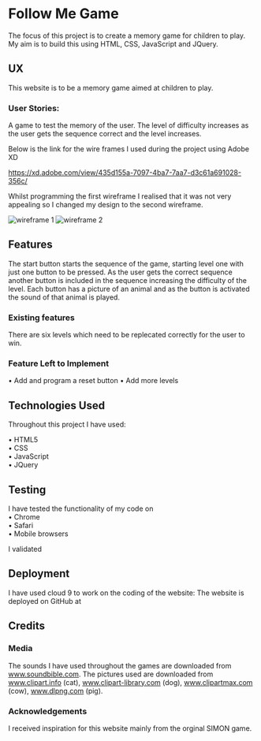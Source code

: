 # Follow Me Game

The focus of this project is to create a memory game for children to play. My aim is to build this using HTML, CSS, JavaScript and JQuery.


## UX

This website is to be a memory game aimed at children to play.

### User Stories:

A game to test the memory of the user. The level of difficulty increases as the user gets the sequence correct and the level increases.

Below is the link for the wire frames I used during the project using Adobe XD

https://xd.adobe.com/view/435d155a-7097-4ba7-7aa7-d3c61a691028-356c/

Whilst programming the first wireframe I realised that it was not very appealing so I changed my design to the second wireframe.

![wireframe 1](/wireframes/follow_me_version1.jpg)
![wireframe 2](/wireframes/follow_me_version2.jpg)


## Features

The start button starts the sequence of the game, starting level one with just one button to be pressed. As the user gets the correct sequence another button is included in the sequence increasing the difficulty of the level. Each button has a picture of an animal and as the button is activated the sound of that animal is played. 

### Existing features

There are six levels which need to be replecated correctly for the user to win.

### Feature Left to Implement

• Add and program a reset button
• Add more levels

## Technologies Used

Throughout this project I have used:

• HTML5<br>
• CSS<br>
• JavaScript<br>
• JQuery



## Testing

I have tested the functionality of my code on<br>
• Chrome<br>
• Safari<br>
• Mobile browsers

I validated 

## Deployment

I have used cloud 9 to work on the coding of the website:
The website is deployed on GitHub at 


## Credits

### Media

The sounds I have used throughout the games are downloaded from www.soundbible.com. The pictures used are downloaded from www.clipart.info (cat), www.clipart-library.com (dog),
www.clipartmax.com (cow), www.dlpng.com (pig).

### Acknowledgements
    
I received inspiration for this website mainly from the orginal SIMON game.
